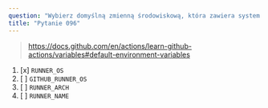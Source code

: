 ```yaml
---
question: "Wybierz domyślną zmienną środowiskową, która zawiera system operacyjny runnera wykonującego zadanie"
title: "Pytanie 096"
---
```


> https://docs.github.com/en/actions/learn-github-actions/variables#default-environment-variables
1. [x] `RUNNER_OS`
1. [ ] `GITHUB_RUNNER_OS`
1. [ ] `RUNNER_ARCH`
1. [ ] `RUNNER_NAME`
